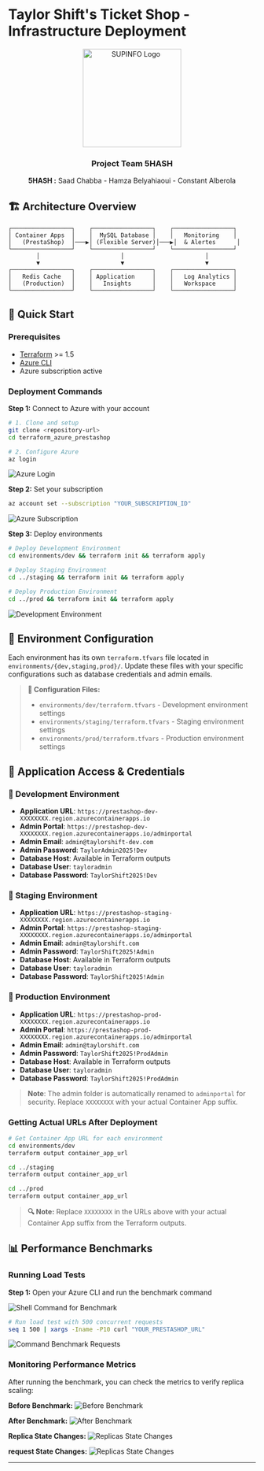 # Taylor Shift's Ticket Shop - Infrastructure Deployment

<div align="center">
  <img src="https://newsroom.ionis-group.com/wp-content/uploads/2020/11/supinfo-logo-2020-blanc-png.png" alt="SUPINFO Logo" width="200"/>

  ### Project Team 5HASH
  **5HASH :** Saad Chabba - Hamza Belyahiaoui - Constant Alberola
</div>

## 🏗️ Architecture Overview

```
┌─────────────────┐    ┌─────────────────┐    ┌─────────────────┐
│ Container Apps  │    │  MySQL Database │    │   Monitoring    │
│   (PrestaShop)  │───▶│ (Flexible Server)│───▶│  & Alertes      │
└─────────────────┘    └─────────────────┘    └─────────────────┘
        │                       │                       │
        ▼                       ▼                       ▼
┌─────────────────┐    ┌─────────────────┐    ┌─────────────────┐
│   Redis Cache   │    │ Application     │    │   Log Analytics │
│   (Production)  │    │   Insights      │    │   Workspace     │
└─────────────────┘    └─────────────────┘    └─────────────────┘
```

## 🚀 Quick Start

### Prerequisites
- [Terraform](https://developer.hashicorp.com/terraform/downloads) >= 1.5
- [Azure CLI](https://docs.microsoft.com/en-us/cli/azure/install-azure-cli)
- Azure subscription active

### Deployment Commands

**Step 1:** Connect to Azure with your account

```bash
# 1. Clone and setup
git clone <repository-url>
cd terraform_azure_prestashop

# 2. Configure Azure
az login
```

![Azure Login](https://raw.githubusercontent.com/chabbasaad/terraform_azure_prestashop/main/images_terraform_guid/az_login.png)

**Step 2:** Set your subscription

```bash
az account set --subscription "YOUR_SUBSCRIPTION_ID"
```

![Azure Subscription](https://raw.githubusercontent.com/chabbasaad/terraform_azure_prestashop/main/images_terraform_guid/subscription_azure.png)

**Step 3:** Deploy environments

```bash
# Deploy Development Environment
cd environments/dev && terraform init && terraform apply

# Deploy Staging Environment
cd ../staging && terraform init && terraform apply  

# Deploy Production Environment
cd ../prod && terraform init && terraform apply
```


![Development Environment](https://raw.githubusercontent.com/chabbasaad/terraform_azure_prestashop/main/images_terraform_guid/dev_env.png)


## 🔧 Environment Configuration

Each environment has its own `terraform.tfvars` file located in `environments/{dev,staging,prod}/`. Update these files with your specific configurations such as database credentials and admin emails.

> **📝 Configuration Files:**
> - `environments/dev/terraform.tfvars` - Development environment settings
> - `environments/staging/terraform.tfvars` - Staging environment settings  
> - `environments/prod/terraform.tfvars` - Production environment settings


## 🔗 Application Access & Credentials

### 🧪 Development Environment
- **Application URL**: `https://prestashop-dev-XXXXXXXX.region.azurecontainerapps.io`
- **Admin Portal**: `https://prestashop-dev-XXXXXXXX.region.azurecontainerapps.io/adminportal`
- **Admin Email**: `admin@taylorshift-dev.com`
- **Admin Password**: `TaylorAdmin2025!Dev`
- **Database Host**: Available in Terraform outputs
- **Database User**: `tayloradmin`
- **Database Password**: `TaylorShift2025!Dev`

### 🔄 Staging Environment
- **Application URL**: `https://prestashop-staging-XXXXXXXX.region.azurecontainerapps.io`
- **Admin Portal**: `https://prestashop-staging-XXXXXXXX.region.azurecontainerapps.io/adminportal`
- **Admin Email**: `admin@taylorshift.com`
- **Admin Password**: `TaylorShift2025!Admin`
- **Database Host**: Available in Terraform outputs
- **Database User**: `tayloradmin`
- **Database Password**: `TaylorShift2025!Admin`

### 🎯 Production Environment
- **Application URL**: `https://prestashop-prod-XXXXXXXX.region.azurecontainerapps.io`
- **Admin Portal**: `https://prestashop-prod-XXXXXXXX.region.azurecontainerapps.io/adminportal`
- **Admin Email**: `admin@taylorshift.com`
- **Admin Password**: `TaylorShift2025!ProdAdmin`
- **Database Host**: Available in Terraform outputs
- **Database User**: `tayloradmin`
- **Database Password**: `TaylorShift2025!ProdAdmin`

> **Note**: The admin folder is automatically renamed to `adminportal` for security. Replace `XXXXXXXX` with your actual Container App suffix.

### Getting Actual URLs After Deployment

```bash
# Get Container App URL for each environment
cd environments/dev
terraform output container_app_url

cd ../staging  
terraform output container_app_url

cd ../prod
terraform output container_app_url
```

> **🔍 Note:** Replace `XXXXXXXX` in the URLs above with your actual Container App suffix from the Terraform outputs.


## 📊 Performance Benchmarks

### Running Load Tests

**Step 1:** Open your Azure CLI and run the benchmark command

![Shell Command for Benchmark](https://raw.githubusercontent.com/chabbasaad/terraform_azure_prestashop/main/images_terraform_guid/shell_command_for_benchmark.png)

```bash
# Run load test with 500 concurrent requests
seq 1 500 | xargs -Iname -P10 curl "YOUR_PRESTASHOP_URL"
```

![Command Benchmark Requests](https://raw.githubusercontent.com/chabbasaad/terraform_azure_prestashop/main/images_terraform_guid/command_benchmark_requests.png)

### Monitoring Performance Metrics

After running the benchmark, you can check the metrics to verify replica scaling:

**Before Benchmark:**
![Before Benchmark](https://raw.githubusercontent.com/chabbasaad/terraform_azure_prestashop/main/images_terraform_guid/prestashop_replicas.png)

**After Benchmark:**
![After Benchmark](https://raw.githubusercontent.com/chabbasaad/terraform_azure_prestashop/main/images_terraform_guid/replicas_started.png)

**Replica State Changes:**
![Replicas State Changes](https://raw.githubusercontent.com/chabbasaad/terraform_azure_prestashop/main/images_terraform_guid/replicas_state_changes.png)

**request State Changes:**
![Replicas State Changes](https://raw.githubusercontent.com/chabbasaad/terraform_azure_prestashop/main/images_terraform_guid/request_dashboard_metrics.png)



---


